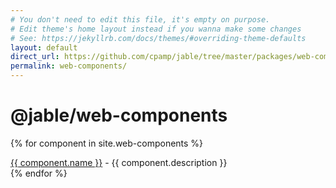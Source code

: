 ```yaml
---
# You don't need to edit this file, it's empty on purpose.
# Edit theme's home layout instead if you wanna make some changes
# See: https://jekyllrb.com/docs/themes/#overriding-theme-defaults
layout: default
direct_url: https://github.com/cpamp/jable/tree/master/packages/web-components
permalink: web-components/
---
```


# @jable/web-components

{% for component in site.web-components %}
<div>
    <a href="{{ site.baseurl }}{{ component.url }}">{{ component.name }}</a> - {{ component.description }}
</div>
{% endfor %}
